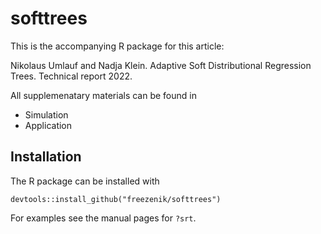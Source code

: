# softtrees

This is the accompanying R package for this article:

Nikolaus Umlauf and Nadja Klein. Adaptive Soft Distributional Regression Trees. Technical report 2022.

All supplemenatary materials can be found in
* Simulation
* Application

## Installation

The R package can be installed with

```{r, eval=FALSE}
devtools::install_github("freezenik/softtrees")
```

For examples see the manual pages for `?srt`.
